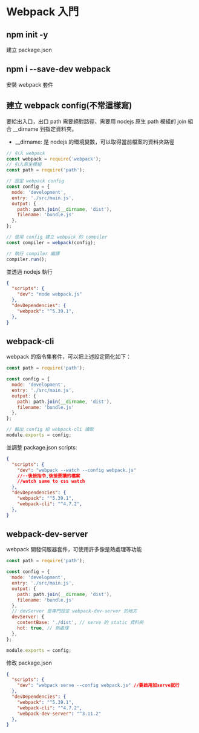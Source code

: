 # Webpack 入門

## npm init -y
建立 package.json

## npm i --save-dev webpack
安裝 webpack 套件

## 建立 webpack config(不常這樣寫)
要給出入口，出口 path 需要絕對路徑，需要用 nodejs 原生 path 模組的 join 組合 __dirname 到指定資料夾。

- __dirname: 是 nodejs 的環境變數，可以取得當前檔案的資料夾路徑

```js
// 引入 webpack
const webpack = require('webpack');
// 引入原生模組
const path = require('path');

// 設定 webpack config
const config = {
  mode: 'development',
  entry: './src/main.js',
  output: {
    path: path.join(__dirname, 'dist'),
    filename: 'bundle.js'
  },
};

// 使用 config 建立 webpack 的 compiler
const compiler = webpack(config);

// 執行 compiler 編譯
compiler.run();
```

並透過 nodejs 執行

```json
{
  "scripts": {
    "dev": "node webpack.js"
  },
  "devDependencies": {
    "webpack": "^5.39.1",
  },
}
```


## webpack-cli
webpack 的指令集套件，可以把上述設定簡化如下：

```js
const path = require('path');

const config = {
  mode: 'development',
  entry: './src/main.js',
  output: {
    path: path.join(__dirname, 'dist'),
    filename: 'bundle.js'
  },
};

// 輸出 config 給 webpack-cli 讀取
module.exports = config;
```

並調整 package.json scripts:

```json
{
  "scripts": {
    "dev": "webpack --watch --config webpack.js" 
    //--後接指令,後接要讀的檔案
    //watch same to css watch
  },
  "devDependencies": {
    "webpack": "^5.39.1",
    "webpack-cli": "^4.7.2",
  },
}
```


## webpack-dev-server
webpack 開發伺服器套件，可使用許多像是熱處理等功能

```js
const path = require('path');

const config = {
  mode: 'development',
  entry: './src/main.js',
  output: {
    path: path.join(__dirname, 'dist'),
    filename: 'bundle.js'
  },
  // devServer 是專門設定 webpack-dev-server 的地方
  devServer: {
    contentBase: './dist', // serve 的 static 資料夾
    hot: true, // 熱處理
  },
};

module.exports = config;
```

修改 package.json

```json
{
  "scripts": {
    "dev": "webpack serve --config webpack.js" //要啟用加serve就行
  },
  "devDependencies": {
    "webpack": "^5.39.1",
    "webpack-cli": "^4.7.2",
    "webpack-dev-server": "^3.11.2"
  },
}
```